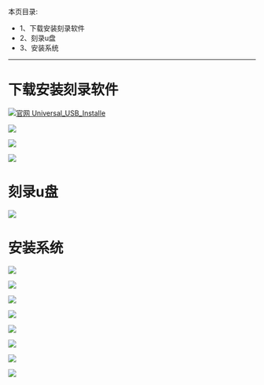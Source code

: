 本页目录:
- 1、下载安装刻录软件
- 2、刻录u盘
- 3、安装系统

***

# 下载安装刻录软件

[![](https://img.shields.io/badge/官网-Universal_USB_Installe-red.svg "官网 Universal_USB_Installe")](https://universal-usb-installer.en.softonic.com/)

![](image/2-1.png)

![](image/2-2.png)

![](image/2-3.png)

# 刻录u盘

![](image/2-4.png)

# 安装系统

![](image/2-5.png)

![](image/2-6.png)

![](image/2-7.png)

![](image/2-8.png)

![](image/2-9.png)

![](image/2-10.png)

![](image/2-11.png)

![](image/2-12.png)
